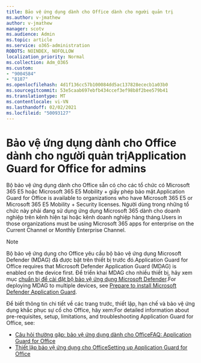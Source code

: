```yaml
---
title: Bảo vệ ứng dụng dành cho Office dành cho người quản trị
ms.author: v-jmathew
author: v-jmathew
manager: scotv
ms.audience: Admin
ms.topic: article
ms.service: o365-administration
ROBOTS: NOINDEX, NOFOLLOW
localization_priority: Normal
ms.collection: Adm_O365
ms.custom:
- "9004584"
- "8187"
ms.openlocfilehash: 4d1f136cc57b100084dd5ac137828ececb1a03b0
ms.sourcegitcommit: 53e5caab697ebfb434ccef3ef98b8f2bee579b41
ms.translationtype: MT
ms.contentlocale: vi-VN
ms.lasthandoff: 02/02/2021
ms.locfileid: "50093127"
---
```

# <a name="application-guard-for-office-for-admins"></a><span data-ttu-id="44d07-102">Bảo vệ ứng dụng dành cho Office dành cho người quản trị</span><span class="sxs-lookup"><span data-stu-id="44d07-102">Application Guard for Office for admins</span></span>

<span data-ttu-id="44d07-103">Bộ bảo vệ ứng dụng dành cho Office sẵn có cho các tổ chức có Microsoft 365 E5 hoặc Microsoft 365 E5 Mobility + giấy phép bảo mật.</span><span class="sxs-lookup"><span data-stu-id="44d07-103">Application Guard for Office is available to organizations who have Microsoft 365 E5 or Microsoft 365 E5 Mobility + Security licenses.</span></span> <span data-ttu-id="44d07-104">Người dùng trong những tổ chức này phải đang sử dụng ứng dụng Microsoft 365 dành cho doanh nghiệp trên kênh hiện tại hoặc kênh doanh nghiệp hàng tháng.</span><span class="sxs-lookup"><span data-stu-id="44d07-104">Users in those organizations must be using Microsoft 365 apps for enterprise on the Current Channel or Monthly Enterprise Channel.</span></span>

> [!NOTE]
> <span data-ttu-id="44d07-105">Bộ bảo vệ ứng dụng cho Office yêu cầu bộ bảo vệ ứng dụng Microsoft Defender (MDAG) đã được bật trên thiết bị trước đó.</span><span class="sxs-lookup"><span data-stu-id="44d07-105">Application Guard for Office requires that Microsoft Defender Application Guard (MDAG) is enabled on the device first.</span></span> <span data-ttu-id="44d07-106">Để triển khai MDAG cho nhiều thiết bị, hãy xem mục [chuẩn bị để cài đặt bộ bảo vệ ứng dụng Microsoft Defender](https://docs.microsoft.com/windows/security/threat-protection/microsoft-defender-application-guard/install-md-app-guard).</span><span class="sxs-lookup"><span data-stu-id="44d07-106">For deploying MDAG to multiple devices, see [Prepare to install Microsoft Defender Application Guard](https://docs.microsoft.com/windows/security/threat-protection/microsoft-defender-application-guard/install-md-app-guard).</span></span>

<span data-ttu-id="44d07-107">Để biết thông tin chi tiết về các trang trước, thiết lập, hạn chế và bảo vệ ứng dụng khắc phục sự cố cho Office, hãy xem:</span><span class="sxs-lookup"><span data-stu-id="44d07-107">For detailed information about pre-requisites, setup, limitations, and troubleshooting Application Guard for Office, see:</span></span>

- [<span data-ttu-id="44d07-108">Câu hỏi thường gặp: bảo vệ ứng dụng dành cho Office</span><span class="sxs-lookup"><span data-stu-id="44d07-108">FAQ: Application Guard for Office</span></span>](https://support.microsoft.com/office/application-guard-for-office-9e0fb9c2-ffad-43bf-8ba3-78f785fdba46)
- [<span data-ttu-id="44d07-109">Thiết lập bảo vệ ứng dụng cho Office</span><span class="sxs-lookup"><span data-stu-id="44d07-109">Setting up Application Guard for Office</span></span>](https://docs.microsoft.com/microsoft-365/security/office-365-security/install-app-guard)
